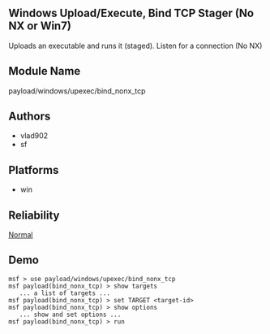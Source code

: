 ## Windows Upload/Execute, Bind TCP Stager (No NX or Win7)

Uploads an executable and runs it (staged). Listen for a 
connection (No NX)


## Module Name
payload/windows/upexec/bind_nonx_tcp

## Authors
* vlad902
* sf





## Platforms
* win

## Reliability
[Normal](https://github.com/rapid7/metasploit-framework/wiki/Exploit-Ranking)

## Demo

```
msf > use payload/windows/upexec/bind_nonx_tcp
msf payload(bind_nonx_tcp) > show targets
   ... a list of targets ...
msf payload(bind_nonx_tcp) > set TARGET <target-id>
msf payload(bind_nonx_tcp) > show options
   ... show and set options ...
msf payload(bind_nonx_tcp) > run
```
    
    